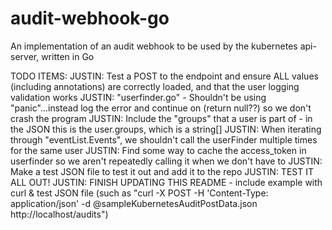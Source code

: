 # audit-webhook-go

An implementation of an audit webhook to be used by the kubernetes api-server, written in Go

TODO ITEMS:
    JUSTIN: Test a POST to the endpoint and ensure ALL values (including annotations) are correctly loaded, and that the user logging validation works
    JUSTIN: "userfinder.go" -  Shouldn't be using "panic"...instead log the error and continue on (return null??) so we don't crash the program
    JUSTIN: Include the "groups" that a user is part of - in the JSON this is the user.groups, which is a string[]
    JUSTIN: When iterating through "eventList.Events", we shouldn't call the userFinder multiple times for the same user
    JUSTIN: Find some way to cache the access_token in userfinder so we aren't repeatedly calling it when we don't have to
    JUSTIN: Make a test JSON file to test it out and add it to the repo
    JUSTIN: TEST IT ALL OUT!
    JUSTIN: FINISH UPDATING THIS README - include example with curl & test JSON file (such as "curl -X POST -H 'Content-Type: application/json' -d @sampleKubernetesAuditPostData.json http://localhost/audits")